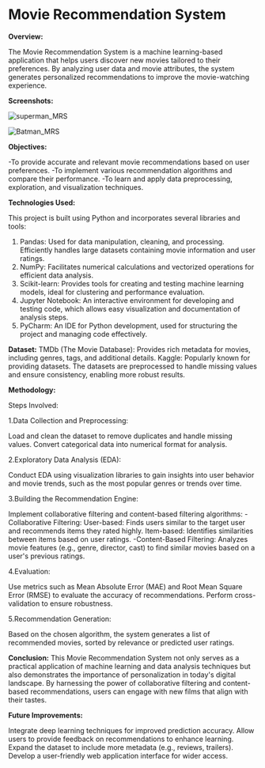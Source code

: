 # Movie Recommendation System    

__Overview:__

The Movie Recommendation System is a machine learning-based application that helps users discover new movies tailored to their preferences. 
By analyzing user data and movie attributes, the system generates personalized recommendations to improve the movie-watching experience.

__Screenshots:__ 

![superman_MRS](https://github.com/user-attachments/assets/9c48660f-2bc7-4bd8-8dc3-46ee6dbbafb4)

![Batman_MRS](https://github.com/user-attachments/assets/b999869f-8960-4ec9-8237-0b4ca9401ab1)


__Objectives:__

-To provide accurate and relevant movie recommendations based on user preferences.
-To implement various recommendation algorithms and compare their performance.
-To learn and apply data preprocessing, exploration, and visualization techniques.

__Technologies Used:__

This project is built using Python and incorporates several libraries and tools:
1. Pandas:
   Used for data manipulation, cleaning, and processing.
   Efficiently handles large datasets containing movie information and user ratings.
2. NumPy:
   Facilitates numerical calculations and vectorized operations for efficient data analysis.
3. Scikit-learn:
   Provides tools for creating and testing machine learning models, ideal for clustering and performance evaluation.
4. Jupyter Notebook:
   An interactive environment for developing and testing code, which allows easy visualization and documentation of analysis steps.
5. PyCharm:
   An IDE for Python development, used for structuring the project and managing code effectively.

__Dataset:__
TMDb (The Movie Database): Provides rich metadata for movies, including genres, tags, and additional details.
Kaggle: Popularly known for providing datasets.
The datasets are preprocessed to handle missing values and ensure consistency, enabling more robust results.

__Methodology:__

Steps Involved:

1.Data Collection and Preprocessing:

Load and clean the dataset to remove duplicates and handle missing values.
Convert categorical data into numerical format for analysis.

2.Exploratory Data Analysis (EDA):

Conduct EDA using visualization libraries to gain insights into user behavior and movie trends, such as the most popular genres or trends 
over time.

3.Building the Recommendation Engine:

Implement collaborative filtering and content-based filtering algorithms:
  -Collaborative Filtering:
   User-based: Finds users similar to the target user and recommends items they rated highly.
   Item-based: Identifies similarities between items based on user ratings.
  -Content-Based Filtering:
   Analyzes movie features (e.g., genre, director, cast) to find similar movies based on a user's previous ratings.
   
4.Evaluation:

Use metrics such as Mean Absolute Error (MAE) and Root Mean Square Error (RMSE) to evaluate the accuracy of recommendations.
Perform cross-validation to ensure robustness.

5.Recommendation Generation:

Based on the chosen algorithm, the system generates a list of recommended movies, sorted by relevance or predicted user ratings.

__Conclusion:__
This Movie Recommendation System not only serves as a practical application of machine learning and data analysis techniques but also demonstrates 
the importance of personalization in today's digital landscape. 
By harnessing the power of collaborative filtering and content-based recommendations, users can engage with new films that align with their tastes.

__Future Improvements:__

Integrate deep learning techniques for improved prediction accuracy.
Allow users to provide feedback on recommendations to enhance learning.
Expand the dataset to include more metadata (e.g., reviews, trailers).
Develop a user-friendly web application interface for wider access.
